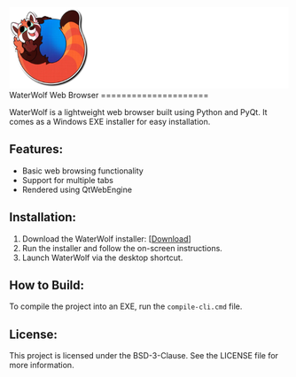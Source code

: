 <img src="https://github.com/FoxGalaxy2MishaKhodakov/WaterWolf/blob/main/GitHubSRC/logo.png" alt="Logo"> 
WaterWolf Web Browser
=====================

WaterWolf is a lightweight web browser built using Python and PyQt. It comes as a Windows EXE installer for easy installation.

Features:
---------
- Basic web browsing functionality
- Support for multiple tabs
- Rendered using QtWebEngine

Installation:
-------------
1. Download the WaterWolf installer: [[Download](https://github.com/FoxGalaxy2MishaKhodakov/WaterWolf/releases/download/1.2.14/installer.exe)]
2. Run the installer and follow the on-screen instructions.
3. Launch WaterWolf via the desktop shortcut.

How to Build:
-------------
To compile the project into an EXE, run the `compile-cli.cmd` file.

License:
--------
This project is licensed under the BSD-3-Clause. See the LICENSE file for more information.
